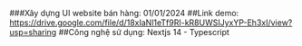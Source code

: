 ###Xây dựng UI website bán hàng: 01/01/2024
##Link demo: https://drive.google.com/file/d/18xIaNl1eTf9RI-kR8UWSIJyxYP-Eh3xI/view?usp=sharing
##Công nghệ sử dụng: Nextjs 14 - Typescript
